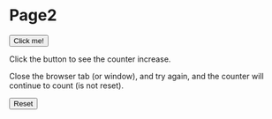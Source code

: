# Page2

<html>
<body>
<p><button onclick="clickCounter()" type="button">Click me!</button></p>
<div id="result"></div>
<p>Click the button to see the counter increase.</p>
<p>Close the browser tab (or window), and try again, and the counter will continue to count (is not reset).</p>
<p><button onclick="reset" type = "button"> Reset</button></p>
</body>





<head>
<script>
function clickCounter() {
if(typeof(Storage) !== "undefined") {
if (localStorage.clickcount) {
localStorage.clickcount = Number(localStorage.clickcount)+1;
} else {
localStorage.clickcount = 1;
}
document.getElementById("result").innerHTML = "You have clicked the button " + localStorage.clickcount + " time(s).";
} else {
document.getElementById("result").innerHTML = "Sorry, your browser does not support web storage...";
}
}
function reset() 
if "reset" == clicked

</script>
</head>

</html>

